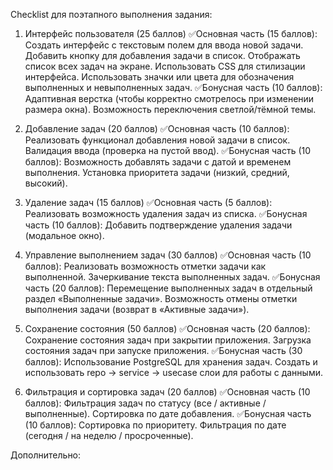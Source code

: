 Checklist для поэтапного выполнения задания:

1. Интерфейс пользователя (25 баллов)
✅Основная часть (15 баллов): 
 Создать интерфейс с текстовым полем для ввода новой задачи.
 Добавить кнопку для добавления задачи в список.
 Отображать список всех задач на экране.
  Использовать CSS для стилизации интерфейса.
 Использовать значки или цвета для обозначения выполненных и невыполненных задач.
✅Бонусная часть (10 баллов):
 Адаптивная верстка (чтобы корректно смотрелось при изменении размера окна).
 Возможность переключения светлой/тёмной темы.

2. Добавление задач (20 баллов)
✅Основная часть (10 баллов):
 Реализовать функционал добавления новой задачи в список.
 Валидация ввода (проверка на пустой ввод).
✅Бонусная часть (10 баллов):
 Возможность добавлять задачи с датой и временем выполнения.
 Установка приоритета задачи (низкий, средний, высокий).

3. Удаление задач (15 баллов)
✅Основная часть (5 баллов):
 Реализовать возможность удаления задач из списка.
✅Бонусная часть (10 баллов):
 Добавить подтверждение удаления задачи (модальное окно).


4. Управление выполнением задач (30 баллов)
✅Основная часть (10 баллов):
 Реализовать возможность отметки задачи как выполненной.
 Зачеркивание текста выполненных задач.
✅Бонусная часть (20 баллов):
 Перемещение выполненных задач в отдельный раздел «Выполненные задачи».
 Возможность отмены отметки выполнения задачи (возврат в «Активные задачи»).

5. Сохранение состояния (50 баллов)
✅Основная часть (20 баллов):
 Сохранение состояния задач при закрытии приложения.
 Загрузка состояния задач при запуске приложения.
✅Бонусная часть (30 баллов):
 Использование PostgreSQL для хранения задач.
 Создать и использовать repo → service → usecase слои для работы с данными.


6. Фильтрация и сортировка задач (20 баллов)
✅Основная часть (10 баллов):
 Фильтрация задач по статусу (все / активные / выполненные).
 Сортировка по дате добавления.
✅Бонусная часть (10 баллов):
 Сортировка по приоритету.
 Фильтрация по дате (сегодня / на неделю / просроченные).


Дополнительно: 
    

